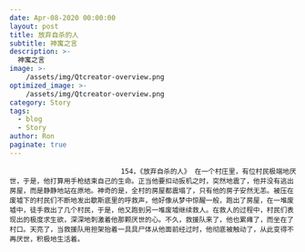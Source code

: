 ```yaml
---
date: Apr-08-2020 00:00:00
layout: post
title: 放弃自杀的人
subtitle: 神寓之言
description: >-
  神寓之言
image: >-
    /assets/img/Qtcreator-overview.png
optimized_image: >-
    /assets/img/Qtcreator-overview.png
category: Story
tags:
  - blog
  - Story
author: Ron
paginate: true
---
```


							　　154，《放弃自杀的人》 在一个村庄里，有位村民极端地厌世，于是，他打算用手枪结束自己的生命。正当他要扣动扳机之时，突然地震了，他并没有逃出房屋，而是静静地站在原地。神奇的是，全村的房屋都震塌了，只有他的房子安然无恙。被压在废墟下的村民们不断地发出歇斯底里的呼救声，他好像从梦中惊醒一般，跑出了房屋，在一堆废墟中，徒手救出了几个村民，于是，他又跑到另一堆废墟继续救人。在救人的过程中，村民们表现出的极度求生欲，深深地刺激着他那颗厌世的心。不久，救援队来了，他也累瘫了，而坐在了村口。天亮了，当救援队用担架抬着一具具尸体从他面前经过时，他彻底被触动了，从此变得不再厌世，积极地生活着。
							
							
						